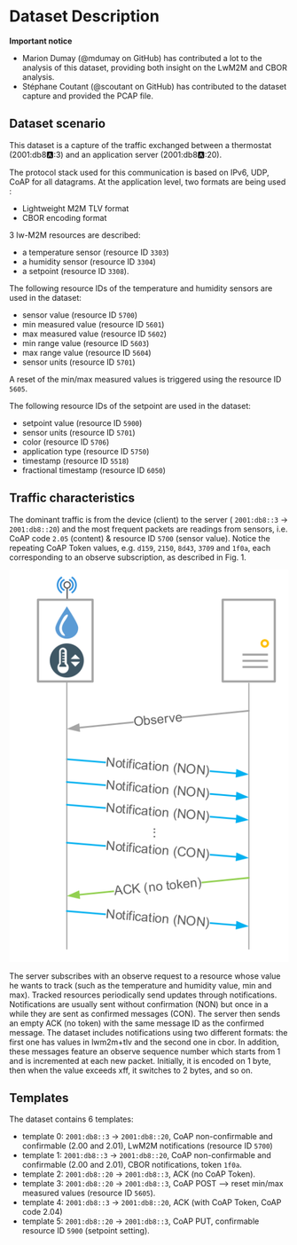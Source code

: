 # Dataset Description

**Important notice** 

- Marion Dumay (@mdumay on GitHub) has contributed a lot to the analysis of this dataset, providing both insight on the LwM2M and CBOR analysis.
- Stéphane Coutant (@scoutant on GitHub) has contributed to the dataset capture and provided the PCAP file.

## Dataset scenario

This dataset is a capture of the traffic exchanged between a thermostat (2001:db8:a::3) and an application server (2001:db8:a::20).

The protocol stack used for this communication is based on IPv6, UDP, CoAP for all datagrams. At the application level, two formats are being used : 

- Lightweight M2M TLV format
- CBOR encoding format

3 lw-M2M resources are described:

- a temperature sensor (resource ID `3303`)
- a humidity sensor (resource ID `3304`) 
- a setpoint (resource ID `3308`).


The following resource IDs of the temperature and humidity sensors are used in the dataset:

- sensor value (resource ID `5700`)
- min measured value (resource ID `5601`)
- max measured value (resource ID `5602`)
- min range value (resource ID `5603`)
- max range value (resource ID `5604`)
- sensor units (resource ID `5701`)

A reset of the min/max measured values is triggered using the resource ID `5605`.


The following resource IDs of the setpoint are used in the dataset:

- setpoint value (resource ID `5900`)
- sensor units (resource ID `5701`)
- color (resource ID `5706`)
- application type (resource ID `5750`)
- timestamp (resource ID `5518`)
- fractional timestamp (resource ID `6050`)

## Traffic characteristics

The dominant traffic is from the device (client) to the server ( `2001:db8::3` -> `2001:db8::20`) and the most frequent packets are readings from sensors, i.e. CoAP code `2.05` (content) & resource ID `5700` (sensor value).
Notice the repeating CoAP Token values, e.g. `d159`, `2150`, `8d43`, `3709` and `1f0a`, each corresponding to an observe subscription, as described in Fig. 1.

![Fig 1. Observe traffic pattern](observe-pattern.png)

The server subscribes with an observe request to a resource whose value he wants to track (such as the temperature and humidity value, min and max). Tracked resources periodically send updates through notifications. Notifications are usually sent without confirmation (NON) but once in a while they are sent as confirmed messages (CON). The server then sends an empty ACK (no token) with the same message ID as the confirmed message. 
The dataset includes notifications using two different formats: the first one has values in lwm2m+tlv and the second one in cbor. In addition, these messages feature an observe sequence number which starts from 1 and is incremented at each new packet. Initially, it is encoded on 1 byte, then when the value exceeds xff, it switches to 2 bytes, and so on.

## Templates

The dataset contains 6 templates:

- template 0: `2001:db8::3` -> `2001:db8::20`, CoAP non-confirmable and confirmable (2.00 and 2.01), LwM2M notifications (resource ID `5700`)
- template 1: `2001:db8::3` -> `2001:db8::20`, CoAP non-confirmable and confirmable (2.00 and 2.01), CBOR notifications, token `1f0a`.
- template 2: `2001:db8::20` -> `2001:db8::3`, ACK (no CoAP Token).
- template 3: `2001:db8::20` -> `2001:db8::3`, CoAP POST --> reset min/max measured values (resource ID `5605`). 
- template 4: `2001:db8::3` -> `2001:db8::20`, ACK (with CoAP Token, CoAP code 2.04)
- template 5: `2001:db8::20` -> `2001:db8::3`, CoAP PUT, confirmable resource ID `5900` (setpoint setting).


